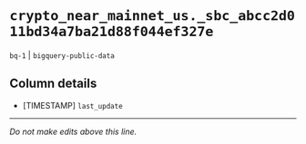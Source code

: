 # `crypto_near_mainnet_us._sbc_abcc2d011bd34a7ba21d88f044ef327e`
`bq-1` | `bigquery-public-data`

## Column details
* [TIMESTAMP] `last_update`

-------------------------------------------------------------------------------
*Do not make edits above this line.*
